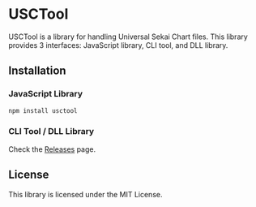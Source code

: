 # USCTool

USCTool is a library for handling Universal Sekai Chart files.
This library provides 3 interfaces: JavaScript library, CLI tool, and DLL library.

## Installation

### JavaScript Library

```bash
npm install usctool
```

### CLI Tool / DLL Library

Check the [Releases](https://github.com/sevenc-nanashi/usctool/releases) page.

## License

This library is licensed under the MIT License.
